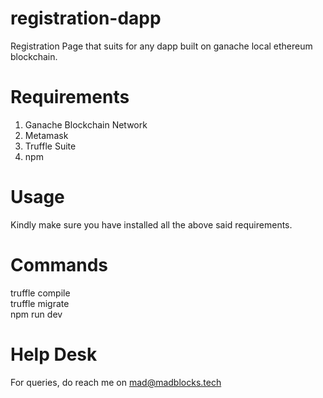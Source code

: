 # registration-dapp
Registration Page that suits for any dapp built on ganache local ethereum blockchain.

# Requirements
1. Ganache Blockchain Network
2. Metamask
3. Truffle Suite
4. npm 

# Usage
Kindly make sure you have installed all the above said requirements. 

# Commands
truffle compile <br/>
truffle migrate <br/>
npm run dev <br/>

# Help Desk
For queries, do reach me on mad@madblocks.tech
